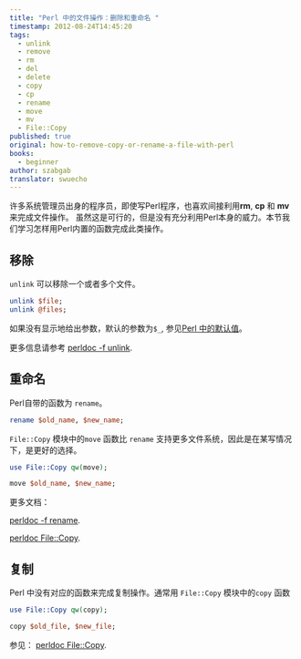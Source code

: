 ```yaml
---
title: "Perl 中的文件操作：删除和重命名 "
timestamp: 2012-08-24T14:45:20
tags:
  - unlink
  - remove
  - rm
  - del
  - delete
  - copy
  - cp
  - rename
  - move
  - mv
  - File::Copy
published: true
original: how-to-remove-copy-or-rename-a-file-with-perl
books:
  - beginner
author: szabgab
translator: swuecho
---
```



许多系统管理员出身的程序员，即使写Perl程序，也喜欢间接利用<b>rm</b>, <b>cp</b> 和 <b>mv</b> 来完成文件操作。
虽然这是可行的，但是没有充分利用Perl本身的威力。本节我们学习怎样用Perl内置的函数完成此类操作。


## 移除

`unlink` 可以移除一个或者多个文件。

 
```perl
unlink $file;
unlink @files;
```

如果没有显示地给出参数，默认的参数为`$_`, 参见[Perl 中的默认值](/the-default-variable-of-perl)。
 
更多信息请参考 [perldoc -f unlink](http://perldoc.perl.org/functions/unlink.html).

## 重命名

Perl自带的函数为 `rename`。

```perl
rename $old_name, $new_name;
```


`File::Copy`  模块中的`move` 函数比 `rename` 支持更多文件系统，因此是在某写情况下，是更好的选择。

```perl
use File::Copy qw(move);

move $old_name, $new_name;
```

更多文档：

[perldoc -f rename](http://perldoc.perl.org/functions/rename.html).

[perldoc File::Copy](http://perldoc.perl.org/File/Copy.html).

## 复制

Perl 中没有对应的函数来完成复制操作。通常用 `File::Copy`  模块中的`copy` 函数

```perl
use File::Copy qw(copy);

copy $old_file, $new_file;
```


参见： [perldoc File::Copy](http://perldoc.perl.org/File/Copy.html).


